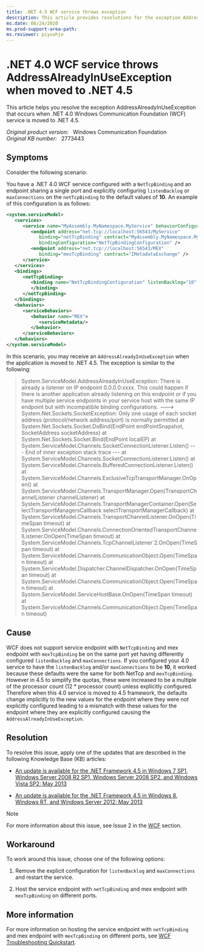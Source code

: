 ```yaml
---
title: .NET 4.5 WCF service throws exception
description: This article provides resolutions for the exception AddressAlreadyInUseException that occurs when .NET 4.0 Windows Communication Foundation service is moved to .NET 4.5.
ms.date: 08/24/2020
ms.prod-support-area-path: 
ms.reviewer: piyushjo
---
```

# .NET 4.0 WCF service throws AddressAlreadyInUseException when moved to .NET 4.5

This article helps you resolve the exception AddressAlreadyInUseException that occurs when .NET 4.0 Windows Communication Foundation (WCF) service is moved to .NET 4.5.

_Original product version:_ &nbsp; Windows Communication Foundation  
_Original KB number:_ &nbsp; 2773443

## Symptoms

Consider the following scenario:

You have a .NET 4.0 WCF service configured with a `NetTcpBinding` and an endpoint sharing a single port and explicitly configuring `listenBacklog` or `maxConnections` on the `netTcpBinding` to the default values of **10**. An example of this configuration is as follows:

```xml
<system.serviceModel>
   <services>
      <service name="MyAssembly.MyNamespace.MyService" behaviorConfiguration="MEX">
         <endpoint address="net.tcp://localhost:56543/MyService"
            binding="netTcpBinding" contract="MyAssembly.MyNamespace.MyServiceInterface"
            bindingConfiguration="NetTcpBindingConfiguration" />
         <endpoint address="net.tcp://localhost:56543/MEX" 
            binding="mexTcpBinding" contract="IMetadataExchange" />
      </service>
   </services>
   <bindings>
      <netTcpBinding>
         <binding name="NetTcpBindingConfiguration" listenBacklog="10" maxConnections="10" >
         </binding>
      </netTcpBinding>
   </bindings>
   <behaviors>
      <serviceBehaviors>
         <behavior name="MEX">
            <serviceMetadata/>
         </behavior>
      </serviceBehaviors>
   </behaviors>
</system.serviceModel>
```

In this scenario, you may receive an `AddressAlreadyInUseException` when the application is moved to .NET 4.5. The exception is similar to the following:

> System.ServiceModel.AddressAlreadyInUseException: There is already a listener on IP endpoint 0.0.0.0:xxxx.
This could happen if there is another application already listening on this endpoint or if you have multiple service endpoints in your service host with the same IP endpoint but with incompatible binding configurations.
---> System.Net.Sockets.SocketException: Only one usage of each socket address (protocol/network address/port) is normally permitted
at System.Net.Sockets.Socket.DoBind(EndPoint endPointSnapshot, SocketAddress socketAddress)
at System.Net.Sockets.Socket.Bind(EndPoint localEP)
at System.ServiceModel.Channels.SocketConnectionListener.Listen()
--- End of inner exception stack trace ---
at System.ServiceModel.Channels.SocketConnectionListener.Listen()
at System.ServiceModel.Channels.BufferedConnectionListener.Listen()
at System.ServiceModel.Channels.ExclusiveTcpTransportManager.OnOpen()
at System.ServiceModel.Channels.TransportManager.Open(TransportChannelListener channelListener)
at System.ServiceModel.Channels.TransportManagerContainer.Open(SelectTransportManagersCallback selectTransportManagerCallback)
at System.ServiceModel.Channels.TransportChannelListener.OnOpen(TimeSpan timeout)
at System.ServiceModel.Channels.ConnectionOrientedTransportChannelListener.OnOpen(TimeSpan timeout)
at System.ServiceModel.Channels.TcpChannelListener`2.OnOpen(TimeSpan timeout)
at System.ServiceModel.Channels.CommunicationObject.Open(TimeSpan timeout)
at System.ServiceModel.Dispatcher.ChannelDispatcher.OnOpen(TimeSpan timeout)
at System.ServiceModel.Channels.CommunicationObject.Open(TimeSpan timeout)
at System.ServiceModel.ServiceHostBase.OnOpen(TimeSpan timeout)
at System.ServiceModel.Channels.CommunicationObject.Open(TimeSpan timeout)

## Cause

WCF does not support service endpoint with `NetTcpBinding` and mex endpoint with `mexTcpBinding` be on the same port yet having differently configured `listenBacklog` and `maxConnections`. If you configured your 4.0 service to have the `listenBacklog` and/or `maxConnections` to be **10**, it worked because these defaults were the same for both NetTcp and `mexTcpBinding`. However in 4.5 to simplify the quotas, these were increased to be a multiple of the processor count (12 * processor count) unless explicitly configured. Therefore when this 4.0 service is moved to 4.5 framework, the defaults change implicitly to the new values for the endpoint where they were not explicitly configured leading to a mismatch with these values for the endpoint where they are explicitly configured causing the `AddressAlreadyInUseException`.

## Resolution

To resolve this issue, apply one of the updates that are described in the following Knowledge Base (KB) articles:

- [An update is available for the .NET Framework 4.5 in Windows 7 SP1, Windows Server 2008 R2 SP1, Windows Server 2008 SP2, and Windows Vista SP2: May 2013](https://support.microsoft.com/help/2805226)

- [An update is available for the .NET Framework 4.5 in Windows 8, Windows RT, and Windows Server 2012: May 2013](https://support.microsoft.com/help/2805227)

> [!NOTE]
> For more information about this issue, see Issue 2 in the [WCF](https://support.microsoft.com/help/2805227) section.

## Workaround

To work around this issue, choose one of the following options:

1. Remove the explicit configuration for `listenBacklog` and `maxConnections` and restart the service.

2. Host the service endpoint with `netTcpBinding` and mex endpoint with `mexTcpBinding` on different ports.

## More information

For more information on hosting the service endpoint with `netTcpBinding` and mex endpoint with `mexTcpBinding` on different ports, see [WCF Troubleshooting Quickstart](/dotnet/framework/wcf/wcf-troubleshooting-quickstart).
